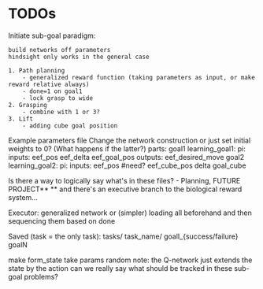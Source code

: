 # TODOs

Initiate sub-goal paradigm:

    build networks off parameters    
    hindsight only works in the general case
    
    1. Path planning
        - generalized reward function (taking parameters as input, or make reward relative always)
        - done=1 on goal1
        - lock grasp to wide
    2. Grasping
        - combine with 1 or 3?
    3. Lift
        - adding cube goal position
        

Example parameters file
    Change the network construction or just set initial weights to 0? (What happens if the latter?)
    parts:
        goal1
        learning_goal1:
            pi:
                inputs:
                    eef_pos
                    eef_delta
                    eef_goal_pos
                outputs:
                    eef_desired_move
        goal2
        learning_goal2:
            pi:
                inputs:
                    eef_pos #need?
                    eef_cube_pos
                    delta
                    goal_cube 
                    
                    
                    

Is there a way to logically say what's in these files? - Planning, FUTURE PROJECT**
** and there's an executive branch to the biological reward system...             
                    
Executor:
    generalized network or (simpler) loading all beforehand and then sequencing them based on done

Saved (task = the only task):
    tasks/
        task_name/
            goalI_{success/failure}
            goalN
            
make form_state take params
random note: the Q-network just extends the state by the action
can we really say what should be tracked in these sub-goal problems?
    

        
    
